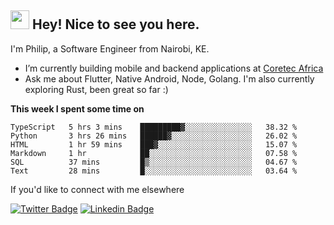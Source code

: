 <h2><img src="https://slackmojis.com/emojis/3643-cool-doge/download" width="30"/> Hey! Nice to see you here.</h2>

<p>I'm Philip, a Software Engineer from Nairobi, KE. 

- I’m currently building mobile and backend applications at [Coretec Africa](https://coretecafrica.com/)</br>
- Ask me about Flutter, Native Android, Node, Golang. I'm also currently exploring Rust, been great so far :)</p>

**This week I spent some time on**
<!--START_SECTION:waka-->

```text
TypeScript   5 hrs 3 mins    █████████▓░░░░░░░░░░░░░░░   38.32 %
Python       3 hrs 26 mins   ██████▓░░░░░░░░░░░░░░░░░░   26.02 %
HTML         1 hr 59 mins    ███▓░░░░░░░░░░░░░░░░░░░░░   15.07 %
Markdown     1 hr            ██░░░░░░░░░░░░░░░░░░░░░░░   07.58 %
SQL          37 mins         █▒░░░░░░░░░░░░░░░░░░░░░░░   04.67 %
Text         28 mins         █░░░░░░░░░░░░░░░░░░░░░░░░   03.64 %
```

<!--END_SECTION:waka-->

If you'd like to connect with me elsewhere

[![Twitter Badge](https://img.shields.io/badge/-Twitter-1ca0f1?style=flat-square&labelColor=1ca0f1&logo=twitter&logoColor=white&link=https://twitter.com/_diogorodrigues)](https://twitter.com/kimathiphil)  [![Linkedin Badge](https://img.shields.io/badge/-LinkedIn-blue?style=flat-square&logo=Linkedin&logoColor=white&link=https://www.linkedin.com/in/philip-kimathi-2604a9114/)](https://www.linkedin.com/in/philip-kimathi-2604a9114/)
